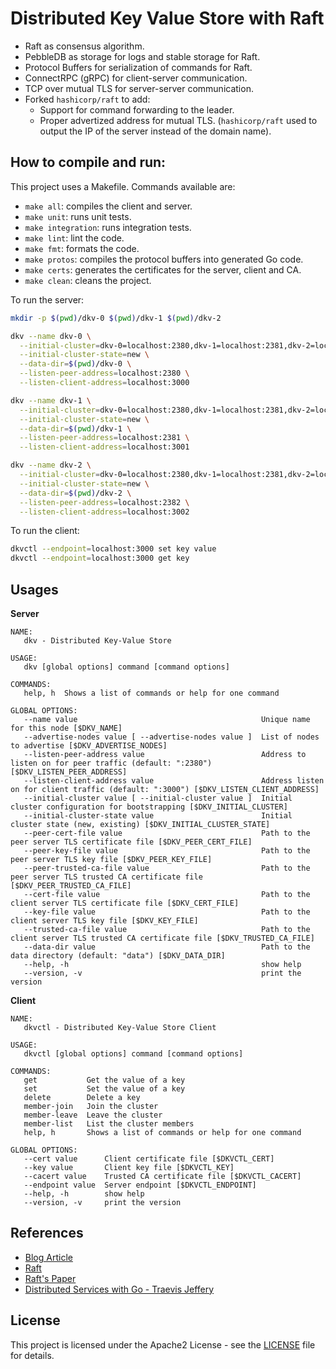 # Distributed Key Value Store with Raft

- Raft as consensus algorithm.
- PebbleDB as storage for logs and stable storage for Raft.
- Protocol Buffers for serialization of commands for Raft.
- ConnectRPC (gRPC) for client-server communication.
- TCP over mutual TLS for server-server communication.
- Forked `hashicorp/raft` to add:
  - Support for command forwarding to the leader.
  - Proper advertized address for mutual TLS. (`hashicorp/raft` used to output the IP of the server instead of the domain name).

## How to compile and run:

This project uses a Makefile. Commands available are:

- `make all`: compiles the client and server.
- `make unit`: runs unit tests.
- `make integration`: runs integration tests.
- `make lint`: lint the code.
- `make fmt`: formats the code.
- `make protos`: compiles the protocol buffers into generated Go code.
- `make certs`: generates the certificates for the server, client and CA.
- `make clean`: cleans the project.

To run the server:

```bash
mkdir -p $(pwd)/dkv-0 $(pwd)/dkv-1 $(pwd)/dkv-2

dkv --name dkv-0 \
  --initial-cluster=dkv-0=localhost:2380,dkv-1=localhost:2381,dkv-2=localhost:2382 \
  --initial-cluster-state=new \
  --data-dir=$(pwd)/dkv-0 \
  --listen-peer-address=localhost:2380 \
  --listen-client-address=localhost:3000

dkv --name dkv-1 \
  --initial-cluster=dkv-0=localhost:2380,dkv-1=localhost:2381,dkv-2=localhost:2382 \
  --initial-cluster-state=new \
  --data-dir=$(pwd)/dkv-1 \
  --listen-peer-address=localhost:2381 \
  --listen-client-address=localhost:3001

dkv --name dkv-2 \
  --initial-cluster=dkv-0=localhost:2380,dkv-1=localhost:2381,dkv-2=localhost:2382 \
  --initial-cluster-state=new \
  --data-dir=$(pwd)/dkv-2 \
  --listen-peer-address=localhost:2382 \
  --listen-client-address=localhost:3002
```

To run the client:

```bash
dkvctl --endpoint=localhost:3000 set key value
dkvctl --endpoint=localhost:3000 get key
```

## Usages

**Server**

```shell
NAME:
   dkv - Distributed Key-Value Store

USAGE:
   dkv [global options] command [command options]

COMMANDS:
   help, h  Shows a list of commands or help for one command

GLOBAL OPTIONS:
   --name value                                         Unique name for this node [$DKV_NAME]
   --advertise-nodes value [ --advertise-nodes value ]  List of nodes to advertise [$DKV_ADVERTISE_NODES]
   --listen-peer-address value                          Address to listen on for peer traffic (default: ":2380") [$DKV_LISTEN_PEER_ADDRESS]
   --listen-client-address value                        Address listen on for client traffic (default: ":3000") [$DKV_LISTEN_CLIENT_ADDRESS]
   --initial-cluster value [ --initial-cluster value ]  Initial cluster configuration for bootstrapping [$DKV_INITIAL_CLUSTER]
   --initial-cluster-state value                        Initial cluster state (new, existing) [$DKV_INITIAL_CLUSTER_STATE]
   --peer-cert-file value                               Path to the peer server TLS certificate file [$DKV_PEER_CERT_FILE]
   --peer-key-file value                                Path to the peer server TLS key file [$DKV_PEER_KEY_FILE]
   --peer-trusted-ca-file value                         Path to the peer server TLS trusted CA certificate file [$DKV_PEER_TRUSTED_CA_FILE]
   --cert-file value                                    Path to the client server TLS certificate file [$DKV_CERT_FILE]
   --key-file value                                     Path to the client server TLS key file [$DKV_KEY_FILE]
   --trusted-ca-file value                              Path to the client server TLS trusted CA certificate file [$DKV_TRUSTED_CA_FILE]
   --data-dir value                                     Path to the data directory (default: "data") [$DKV_DATA_DIR]
   --help, -h                                           show help
   --version, -v                                        print the version
```

**Client**

```shell
NAME:
   dkvctl - Distributed Key-Value Store Client

USAGE:
   dkvctl [global options] command [command options]

COMMANDS:
   get           Get the value of a key
   set           Set the value of a key
   delete        Delete a key
   member-join   Join the cluster
   member-leave  Leave the cluster
   member-list   List the cluster members
   help, h       Shows a list of commands or help for one command

GLOBAL OPTIONS:
   --cert value      Client certificate file [$DKVCTL_CERT]
   --key value       Client key file [$DKVCTL_KEY]
   --cacert value    Trusted CA certificate file [$DKVCTL_CACERT]
   --endpoint value  Server endpoint [$DKVCTL_ENDPOINT]
   --help, -h        show help
   --version, -v     print the version
```

## References

- [Blog Article](https://blog.mnguyen.fr/blog/2024-03-17-distributed-systems-in-go)
- [Raft](https://raft.github.io/)
- [Raft's Paper](https://raft.github.io/raft.pdf)
- [Distributed Services with Go - Traevis Jeffery](https://www.google.com/search?q=978-1680507607)

## License

This project is licensed under the Apache2 License - see the [LICENSE](LICENSE) file for details.
